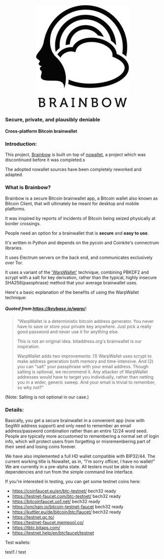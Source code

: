 
<h1 align=center>
<img src="Logo/horizontal.png" alt="Brainbow" width=60%>
</h1>

### Secure, private, and plausibly deniable
#### Cross-platform Bitcoin brainwallet

### Introduction:

This project, [Brainbow](https://github.com/Bitcoin-Brainbow/Brainbow/) is built on top of [nowallet](https://github.com/metamarcdw/nowallet), a project which was discontinued before it was completed.s

The adopted nowallet sources have been completely reworked and adapted.


### What is Brainbow? ###

Brainbow is a secure Bitcoin brainwallet app, a Bitcoin wallet also known as Bitcoin Client, that will ultimately be meant for desktop and mobile platforms.

It was inspired by reports of incidents of Bitcoin being seized physically at border crossings.

People need an option for a brainwallet that is **secure** and **easy to use**.

It's written in Python and depends on the pycoin and Coinkite's connectrum libraries.

It uses Electrum servers on the back end, and communicates exclusively over Tor.

It uses a variant of the ['WarpWallet'](https://keybase.io/warp/) technique, combining PBKDF2 and scrypt with a salt for key derivation, rather than the typical, highly insecure SHA256(passphrase) method that your average brainwallet uses.

Here's a basic explanation of the benefits of using the WarpWallet technique:


##### Quoted from https://keybase.io/warp/:
>"WarpWallet is a deterministic bitcoin address generator. You never have
>to save or store your private key anywhere. Just pick a really good
>password  and never use it for anything else.
>
>This is not an original idea. bitaddress.org's brainwallet is our
>inspiration.
>
>WarpWallet adds two improvements: (1) WarpWallet uses scrypt to make
>address generation both memory and time-intensive. And (2) you can "salt"
>your passphrase with your email address. Though salting is optional, we
>recommend it. Any attacker of WarpWallet addresses would have to target
>you individually, rather than netting you in a wider, generic sweep. And
>your email is trivial to remember, so why not?"

(Note: Salting is not optional in our case.)

### Details:
Basically, you get a secure brainwallet in a convenient app (now with
SegWit address support) and only need to remember an email address/password
combination rather than an entire 12/24 word seed. People are typically
more accustomed to remembering a normal set of login info, which will
protect users from forgetting or misremembering part of their seed and
losing coins forever.

We have also implemented a full HD wallet compatible with BIP32/44. The
current working title is Nowallet, as in, "I'm sorry officer, I have no
wallet!"  We are currently in a pre-alpha state. All testers must be
able to install dependencies and run from the simple command line interface.

If you're interested in testing, you can get some testnet coins here:
* https://coinfaucet.eu/en/btc-testnet/ bech32 ready
* https://testnet-faucet.com/btc-testnet/ bech32 ready
* https://bitcoinfaucet.uo1.net/ bech32 ready
* https://onchain.io/bitcoin-testnet-faucet bech32 ready
* https://kuttler.eu/de/bitcoin/btc/faucet/ bech32 ready
* https://testnet.qc.to/
* https://testnet-faucet.mempool.co/
* https://tbtc.bitaps.com/
* https://testnet.help/en/btcfaucet/testnet
<!--
### SCREENSHOTS:
![Login](https://github.com/metamarcdw/nowallet/blob/master/screens/Screenshot_login.png)
![Balance](https://github.com/metamarcdw/nowallet/blob/master/screens/Screenshot_balance.png)
![Send](https://github.com/metamarcdw/nowallet/blob/master/screens/Screenshot_send.png)
![Recieve](https://github.com/metamarcdw/nowallet/blob/master/screens/Screenshot_recieve.png)

### REQUIREMENTS:
1. Building is currently supported on Linux based systems only. (Ubuntu LTS specifically if using Kivy)
2. Install Tor for Linux using the instructions linked below:  
https://www.torproject.org/docs/debian.html.en  
(Do not use the packages in Ubuntu's universe.)

### INSTALLATION:
Install Nowallet dependencies:  
`sudo apt-get install git python3-dev python3-pip libssl-dev`

Install Kivy UI dependencies: (optional)  
`sudo apt-get install build-essential ffmpeg libsdl2-dev libsdl2-image-dev libsdl2-mixer-dev libsdl2-ttf-dev libportmidi-dev libswscale-dev libavformat-dev libavcodec-dev zlib1g-dev`

Clone the Nowallet Github repository:  
`git clone https://github.com/metamarcdw/nowallet.git`  

Create a virtualenv (using virtualenvwrapper for example):  
First install virtualenvwrapper using the instructions linked below:  
http://railslide.io/virtualenvwrapper-python3.html  
Create the virtualenv:  
`mkvirtualenv --no-site-packages -p /usr/bin/python3 nowallet`  

Make sure Pip, Virtualenv and Setuptools are updated:  
`pip install --upgrade pip virtualenv setuptools`

Install required Python libraries:  
`cd nowallet`  
`make init`  
`make install`  

Install required Kivy libraries: (optional)  
`pip install Cython==0.24`  
`make init-kivy`  
`garden install qrcode`

Install required development libraries: (optional)  
`make init-dev`

Run nowallet from the command line:  
`make go`  
OR  
`make go-spend`  
OR  
`make go-kivy`  

#### UNIT TESTING:
Run unit tests (Must install dev libs):  
`make test`  
-->



Test wallets:


test1 / test
